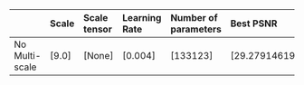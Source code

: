 |                | Scale   | Scale tensor   | Learning Rate   | Number of parameters   | Best PSNR            |
|:---------------|:--------|:---------------|:----------------|:-----------------------|:---------------------|
| No Multi-scale | [9.0]   | [None]         | [0.004]         | [133123]               | [29.279146194458008] |
